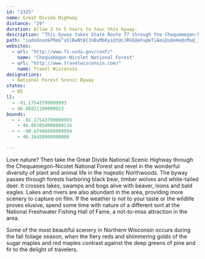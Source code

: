 ```yaml
---
id: "2325"
name: Great Divide Highway
distance: "29"
duration: Allow 3 to 5 hours to tour this byway.
description: "This byway takes State Route 77 through the Chequamegon-Nicolet National Forest."
path: "iudxGnunkPRmG^sD|BwNtB{JnBuMbKyi@t@cJRkE@eFu@eTiAmi@s@eHe@cMs@_IYiFOyD?aDi@{Po@gKi@oEiAyH}J_d@aA{EQmCkDox@eCc_@mE{jAIaDk@iLw@yJ{Egc@]aH{BkrBQwWDkW|@yoA^g}@IsCu@aK}@}Go@sDcAaEyAoE_CgGyD{Gws@kiAoAaBcDyCq~@{i@}CwC}AaCcAsBsEmL{_AecCqNw_@_R_i@}f@_eA_BuC{OuQeIuIoLyM_DuDmE{FySw\\oOcW{OqUaFmGgk@qx@yR{WoEiHaFgGwA}AeBgAgGyCsQeHqYoKyCaBo@e@yB{CiAkCmBgI_@gG?mDh@oGrBmHdMk_@dCgI|B{HnAmGx@oIRyD?uH_@gON_FZuCf@eCze@q|An@wCl@uDXyCZsENaIAkCSuGe@aEoJis@a@mHGaF_A}cMc@urAEqaBe@gwBb@c`DE}`Ag@glB"
websites:
  - url: "http://www.fs.usda.gov/cnnf/"
    name: "Chequamegon-Nicolet National Forest"
  - url: "http://www.travelwisconsin.com/"
    name: Travel Wisconsin
designations:
  - National Forest Scenic Byway
states:
  - WI
ll:
  - -91.17543799999993
  - 46.06821100000013
bounds:
  - - -91.17543799999993
    - 46.063850000000116
  - - -90.67466699999994
    - 46.16458900000009

---
```


Love nature? Then take the Great Divide National Scenic Highway through the Chequamegon-Nicolet National Forest and revel in the wonderful diversity of plant and animal life in the majestic Northwoods. The byway passes through forests harboring black bear, timber wolves and white-tailed deer. It crosses lakes, swamps and bogs alive with beaver, loons and bald eagles. Lakes and rivers are also abundant in the area, providing more scenery to capture on film. If the weather is not to your taste or the wildlife proves elusive, spend some time with nature of a different sort at the National Freshwater Fishing Hall of Fame, a not-to-miss attraction in the area.

Some of the most beautiful scenery in Northern Wisconsin occurs during the fall foliage season, when the fiery reds and shimmering golds of the sugar maples and red maples contrast against the deep greens of pine and fir to the delight of travelers.
